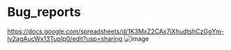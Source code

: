 # Bug_reports
https://docs.google.com/spreadsheets/d/1K3MxZ2CAx7iXhudtshCzGgYm-lv2agAucWx13TupIp0/edit?usp=sharing
![image](https://user-images.githubusercontent.com/106365867/185800157-71a09860-185a-4d02-bb83-346ba50df1ef.png)

